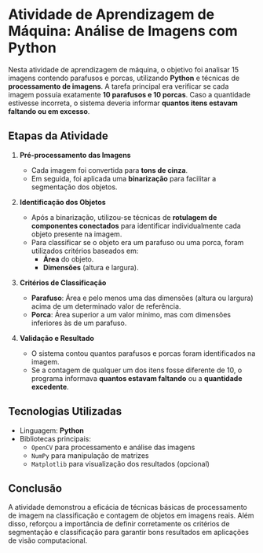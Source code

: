 # Atividade de Aprendizagem de Máquina: Análise de Imagens com Python

Nesta atividade de aprendizagem de máquina, o objetivo foi analisar 15 imagens contendo parafusos e porcas, utilizando **Python** e técnicas de **processamento de imagens**. A tarefa principal era verificar se cada imagem possuía exatamente **10 parafusos e 10 porcas**. Caso a quantidade estivesse incorreta, o sistema deveria informar **quantos itens estavam faltando ou em excesso**.

## Etapas da Atividade

1. **Pré-processamento das Imagens**
   - Cada imagem foi convertida para **tons de cinza**.
   - Em seguida, foi aplicada uma **binarização** para facilitar a segmentação dos objetos.

2. **Identificação dos Objetos**
   - Após a binarização, utilizou-se técnicas de **rotulagem de componentes conectados** para identificar individualmente cada objeto presente na imagem.
   - Para classificar se o objeto era um parafuso ou uma porca, foram utilizados critérios baseados em:
     - **Área** do objeto.
     - **Dimensões** (altura e largura).

3. **Critérios de Classificação**
   - **Parafuso**: Área e pelo menos uma das dimensões (altura ou largura) acima de um determinado valor de referência.
   - **Porca**: Área superior a um valor mínimo, mas com dimensões inferiores às de um parafuso.

4. **Validação e Resultado**
   - O sistema contou quantos parafusos e porcas foram identificados na imagem.
   - Se a contagem de qualquer um dos itens fosse diferente de 10, o programa informava **quantos estavam faltando** ou a **quantidade excedente**.

## Tecnologias Utilizadas

- Linguagem: **Python**
- Bibliotecas principais:
  - `OpenCV` para processamento e análise das imagens
  - `NumPy` para manipulação de matrizes
  - `Matplotlib` para visualização dos resultados (opcional)

## Conclusão

A atividade demonstrou a eficácia de técnicas básicas de processamento de imagem na classificação e contagem de objetos em imagens reais. Além disso, reforçou a importância de definir corretamente os critérios de segmentação e classificação para garantir bons resultados em aplicações de visão computacional.


